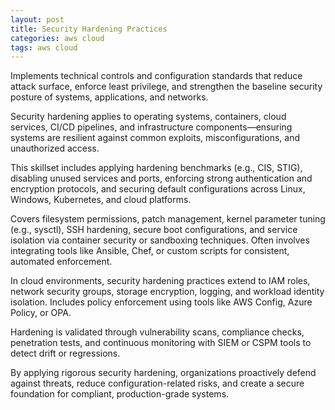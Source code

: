 ```yaml
---
layout: post
title: Security Hardening Practices
categories: aws cloud
tags: aws cloud
---
```


Implements technical controls and configuration standards that reduce attack surface, enforce least privilege, and strengthen the baseline security posture of systems, applications, and networks.

<!--more-->
Security hardening applies to operating systems, containers, cloud services, CI/CD pipelines, and infrastructure components—ensuring systems are resilient against common exploits, misconfigurations, and unauthorized access.

This skillset includes applying hardening benchmarks (e.g., CIS, STIG), disabling unused services and ports, enforcing strong authentication and encryption protocols, and securing default configurations across Linux, Windows, Kubernetes, and cloud platforms.

Covers filesystem permissions, patch management, kernel parameter tuning (e.g., sysctl), SSH hardening, secure boot configurations, and service isolation via container security or sandboxing techniques. Often involves integrating tools like Ansible, Chef, or custom scripts for consistent, automated enforcement.

In cloud environments, security hardening practices extend to IAM roles, network security groups, storage encryption, logging, and workload identity isolation. Includes policy enforcement using tools like AWS Config, Azure Policy, or OPA.

Hardening is validated through vulnerability scans, compliance checks, penetration tests, and continuous monitoring with SIEM or CSPM tools to detect drift or regressions.

By applying rigorous security hardening, organizations proactively defend against threats, reduce configuration-related risks, and create a secure foundation for compliant, production-grade systems.
